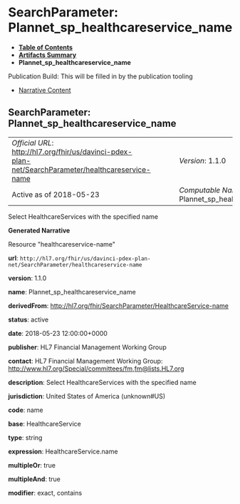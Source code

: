# SearchParameter: Plannet\_sp\_healthcareservice\_name

* [**Table of Contents**](toc.html)
* [**Artifacts Summary**](artifacts.html)
* **Plannet\_sp\_healthcareservice\_name**

Publication Build: This will be filled in by the publication tooling

* [Narrative Content](#)

## SearchParameter: Plannet\_sp\_healthcareservice\_name

|  |  |  |  |  |
| --- | --- | --- | --- | --- |
| *Official URL*: http://hl7.org/fhir/us/davinci-pdex-plan-net/SearchParameter/healthcareservice-name | | | | *Version*: 1.1.0 |
| Active as of 2018-05-23 | | | | *Computable Name*: Plannet\_sp\_healthcareservice\_name |

Select HealthcareServices with the specified name

**Generated Narrative**

Resource "healthcareservice-name"

**url**: `http://hl7.org/fhir/us/davinci-pdex-plan-net/SearchParameter/healthcareservice-name`

**version**: 1.1.0

**name**: Plannet\_sp\_healthcareservice\_name

**derivedFrom**: <http://hl7.org/fhir/SearchParameter/HealthcareService-name>

**status**: active

**date**: 2018-05-23 12:00:00+0000

**publisher**: HL7 Financial Management Working Group

**contact**: HL7 Financial Management Working Group: <http://www.hl7.org/Special/committees/fm>,[fm@lists.HL7.org](mailto:fm@lists.HL7.org)

**description**: Select HealthcareServices with the specified name

**jurisdiction**: United States of America  (unknown#US)

**code**: name

**base**: HealthcareService

**type**: string

**expression**: HealthcareService.name

**multipleOr**: true

**multipleAnd**: true

**modifier**: exact, contains